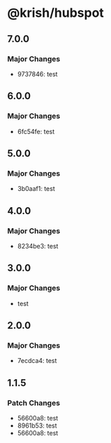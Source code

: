 # @krish/hubspot

## 7.0.0

### Major Changes

- 9737846: test

## 6.0.0

### Major Changes

- 6fc54fe: test

## 5.0.0

### Major Changes

- 3b0aaf1: test

## 4.0.0

### Major Changes

- 8234be3: test

## 3.0.0

### Major Changes

- test

## 2.0.0

### Major Changes

- 7ecdca4: test

## 1.1.5

### Patch Changes

- 56600a8: test
- 8961b53: test
- 56600a8: test
